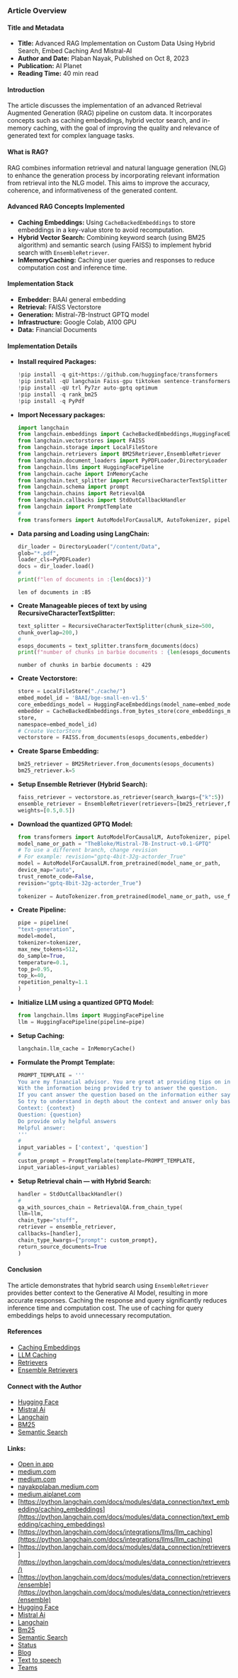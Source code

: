 ### Article Overview
#### Title and Metadata
- **Title:** Advanced RAG Implementation on Custom Data Using Hybrid Search, Embed Caching And Mistral-AI
- **Author and Date:** Plaban Nayak, Published on Oct 8, 2023
- **Publication:** AI Planet
- **Reading Time:** 40 min read
#### Introduction
The article discusses the implementation of an advanced Retrieval Augmented Generation (RAG) pipeline on custom data. It incorporates concepts such as caching embeddings, hybrid vector search, and in-memory caching, with the goal of improving the quality and relevance of generated text for complex language tasks.
#### What is RAG?
RAG combines information retrieval and natural language generation (NLG) to enhance the generation process by incorporating relevant information from retrieval into the NLG model. This aims to improve the accuracy, coherence, and informativeness of the generated content.
#### Advanced RAG Concepts Implemented
- **Caching Embeddings:** Using `CacheBackedEmbeddings` to store embeddings in a key-value store to avoid recomputation.
- **Hybrid Vector Search:** Combining keyword search (using BM25 algorithm) and semantic search (using FAISS) to implement hybrid search with `EnsembleRetriever`.
- **InMemoryCaching:** Caching user queries and responses to reduce computation cost and inference time.
#### Implementation Stack
- **Embedder:** BAAI general embedding
- **Retrieval:** FAISS Vectorstore
- **Generation:** Mistral-7B-Instruct GPTQ model
- **Infrastructure:** Google Colab, A100 GPU
- **Data:** Financial Documents
#### Implementation Details
- **Install required Packages:**
  ```python
  !pip install -q git+https://github.com/huggingface/transformers
  !pip install -qU langchain Faiss-gpu tiktoken sentence-transformers
  !pip install -qU trl Py7zr auto-gptq optimum
  !pip install -q rank_bm25
  !pip install -q PyPdf
  ```
- **Import Necessary packages:**
  ```python
  import langchain
  from langchain.embeddings import CacheBackedEmbeddings,HuggingFaceEmbeddings
  from langchain.vectorstores import FAISS
  from langchain.storage import LocalFileStore
  from langchain.retrievers import BM25Retriever,EnsembleRetriever
  from langchain.document_loaders import PyPDFLoader,DirectoryLoader
  from langchain.llms import HuggingFacePipeline
  from langchain.cache import InMemoryCache
  from langchain.text_splitter import RecursiveCharacterTextSplitter
  from langchain.schema import prompt
  from langchain.chains import RetrievalQA
  from langchain.callbacks import StdOutCallbackHandler
  from langchain import PromptTemplate
  #
  from transformers import AutoModelForCausalLM, AutoTokenizer, pipeline
  ```
- **Data parsing and Loading using LangChain:**
  ```python
  dir_loader = DirectoryLoader("/content/Data",
  glob="*.pdf",
  loader_cls=PyPDFLoader)
  docs = dir_loader.load()
  #
  print(f"len of documents in :{len(docs)}")
  ```
  ```output
  len of documents in :85
  ```
- **Create Manageable pieces of text by using RecursiveCharacterTextSplitter:**
  ```python
  text_splitter = RecursiveCharacterTextSplitter(chunk_size=500,
  chunk_overlap=200,)
  #
  esops_documents = text_splitter.transform_documents(docs)
  print(f"number of chunks in barbie documents : {len(esops_documents)}")
  ```
  ```output
  number of chunks in barbie documents : 429
  ```
- **Create Vectorstore:**
  ```python
  store = LocalFileStore("./cache/")
  embed_model_id = 'BAAI/bge-small-en-v1.5'
  core_embeddings_model = HuggingFaceEmbeddings(model_name=embed_model_id)
  embedder = CacheBackedEmbeddings.from_bytes_store(core_embeddings_model,
  store,
  namespace=embed_model_id)
  # Create VectorStore
  vectorstore = FAISS.from_documents(esops_documents,embedder)
  ```
- **Create Sparse Embedding:**
  ```python
  bm25_retriever = BM25Retriever.from_documents(esops_documents)
  bm25_retriever.k=5
  ```
- **Setup Ensemble Retriever (Hybrid Search):**
  ```python
  faiss_retriever = vectorstore.as_retriever(search_kwargs={"k":5})
  ensemble_retriever = EnsembleRetriever(retrievers=[bm25_retriever,faiss_retriever],
  weights=[0.5,0.5])
  ```
- **Download the quantized GPTQ Model:**
  ```python
  from transformers import AutoModelForCausalLM, AutoTokenizer, pipeline
  model_name_or_path = "TheBloke/Mistral-7B-Instruct-v0.1-GPTQ"
  # To use a different branch, change revision
  # For example: revision="gptq-4bit-32g-actorder_True"
  model = AutoModelForCausalLM.from_pretrained(model_name_or_path,
  device_map="auto",
  trust_remote_code=False,
  revision="gptq-8bit-32g-actorder_True")
  #
  tokenizer = AutoTokenizer.from_pretrained(model_name_or_path, use_fast=True)
  ```
- **Create Pipeline:**
  ```python
  pipe = pipeline(
  "text-generation",
  model=model,
  tokenizer=tokenizer,
  max_new_tokens=512,
  do_sample=True,
  temperature=0.1,
  top_p=0.95,
  top_k=40,
  repetition_penalty=1.1
  )
  ```
- **Initialize LLM using a quantized GPTQ Model:**
  ```python
  from langchain.llms import HuggingFacePipeline
  llm = HuggingFacePipeline(pipeline=pipe)
  ```
- **Setup Caching:**
  ```python
  langchain.llm_cache = InMemoryCache()
  ```
- **Formulate the Prompt Template:**
  ```python
  PROMPT_TEMPLATE = '''
  You are my financial advisor. You are great at providing tips on investments, savings and on financial markets with your knowledge in finances.
  With the information being provided try to answer the question.
  If you cant answer the question based on the information either say you cant find an answer or unable to find an answer.
  So try to understand in depth about the context and answer only based on the information provided. Dont generate irrelevant answers
  Context: {context}
  Question: {question}
  Do provide only helpful answers
  Helpful answer:
  '''
  #
  input_variables = ['context', 'question']
  #
  custom_prompt = PromptTemplate(template=PROMPT_TEMPLATE,
  input_variables=input_variables)
  ```
- **Setup Retrieval chain — with Hybrid Search:**
  ```python
  handler = StdOutCallbackHandler()
  #
  qa_with_sources_chain = RetrievalQA.from_chain_type(
  llm=llm,
  chain_type="stuff",
  retriever = ensemble_retriever,
  callbacks=[handler],
  chain_type_kwargs={"prompt": custom_prompt},
  return_source_documents=True
  )
  ```
#### Conclusion
The article demonstrates that hybrid search using `EnsembleRetriever` provides better context to the Generative AI Model, resulting in more accurate responses. Caching the response and query significantly reduces inference time and computation cost. The use of caching for query embeddings helps to avoid unnecessary recomputation.
#### References
- [Caching Embeddings](https://python.langchain.com/docs/modules/data_connection/text_embedding/caching_embeddings)
- [LLM Caching](https://python.langchain.com/docs/integrations/llms/llm_caching)
- [Retrievers](https://python.langchain.com/docs/modules/data_connection/retrievers)
- [Ensemble Retrievers](https://python.langchain.com/docs/modules/data_connection/retrievers/ensemble)
#### Connect with the Author
- [Hugging Face](https://medium.com/tag/hugging-face?source=post_page-----ce78fdae4ef6---------------hugging_face-----------------)
- [Mistral Ai](https://medium.com/tag/mistral-ai?source=post_page-----ce78fdae4ef6---------------mistral_ai-----------------)
- [Langchain](https://medium.com/tag/langchain?source=post_page-----ce78fdae4ef6---------------langchain-----------------)
- [BM25](https://medium.com/tag/bm25?source=post_page-----ce78fdae4ef6---------------bm25-----------------)
- [Semantic Search](https://medium.com/tag/semantic-search?source=post_page-----ce78fdae4ef6---------------semantic_search-----------------)
#### Links:
  - [Open in app](https://rsci.app.link/?%24canonical_url=https%3A%2F%2Fmedium.com%2Fp%2Fce78fdae4ef6&%7Efeature=LoOpenInAppButton&%7Echannel=ShowPostUnderCollection&source=---two_column_layout_nav----------------------------------)
  - [medium.com](https://medium.com/?source=---two_column_layout_nav----------------------------------)
  - [medium.com](https://medium.com/search?source=---two_column_layout_nav----------------------------------)
  - [nayakpplaban.medium.com](https://nayakpplaban.medium.com/?source=post_page-----ce78fdae4ef6--------------------------------)
  - [medium.aiplanet.com](https://medium.aiplanet.com/?source=post_page-----ce78fdae4ef6--------------------------------)
  - [https://python.langchain.com/docs/modules/data_connection/text_embedding/caching_embeddings](https://python.langchain.com/docs/modules/data_connection/text_embedding/caching_embeddings)
  - [https://python.langchain.com/docs/integrations/llms/llm_caching](https://python.langchain.com/docs/integrations/llms/llm_caching)
  - [https://python.langchain.com/docs/modules/data_connection/retrievers](https://python.langchain.com/docs/modules/data_connection/retrievers/)
  - [https://python.langchain.com/docs/modules/data_connection/retrievers/ensemble](https://python.langchain.com/docs/modules/data_connection/retrievers/ensemble)
  - [Hugging Face](https://medium.com/tag/hugging-face?source=post_page-----ce78fdae4ef6---------------hugging_face-----------------)
  - [Mistral Ai](https://medium.com/tag/mistral-ai?source=post_page-----ce78fdae4ef6---------------mistral_ai-----------------)
  - [Langchain](https://medium.com/tag/langchain?source=post_page-----ce78fdae4ef6---------------langchain-----------------)
  - [Bm25](https://medium.com/tag/bm25?source=post_page-----ce78fdae4ef6---------------bm25-----------------)
  - [Semantic Search](https://medium.com/tag/semantic-search?source=post_page-----ce78fdae4ef6---------------semantic_search-----------------)
  - [Status](https://medium.statuspage.io/?source=post_page-----ce78fdae4ef6--------------------------------)
  - [Blog](https://blog.medium.com/?source=post_page-----ce78fdae4ef6--------------------------------)
  - [Text to speech](https://speechify.com/medium?source=post_page-----ce78fdae4ef6--------------------------------)
  - [Teams](https://medium.com/business?source=post_page-----ce78fdae4ef6--------------------------------)